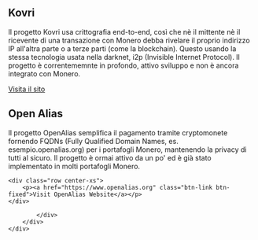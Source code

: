 <div class="site-wrap">
<section class="container">
    <div class="row">
        <div class="left half no-pad-sm col-lg-6 col-md-6 col-sm-12 col-xs-12">
            <div class="info-block">
                <div class="row center-xs">
                    <div class="col">
                        <h2>Kovri</h2>
                    </div>
                </div>
<div class="row start-xs monero-project" markdown="1">

Il progetto Kovri usa crittografia end-to-end, così che nè il mittente nè il ricevente di una transazione con Monero debba rivelare il proprio indirizzo IP all'altra parte o a terze parti (come la blockchain). Questo usando la stessa tecnologia usata nella darknet, i2p (Invisible Internet Protocol). Il progetto è correntememnte in profondo, attivo sviluppo e non è ancora integrato con Monero.

</div>
    <div class="row center-xs">
        <p><a href="https://www.getkovri.org" class="btn-link btn-fixed">Visita il sito</a></p>
    </div>
            </div>
        </div>
        <div class="right half col-lg-6 col-md-6 col-sm-12 col-xs-12">
            <div class="info-block">
                <div class="row center-xs">
                    <div class="col">
                        <h2>Open Alias</h2>
                    </div>
                </div>
<div class="row start-xs monero-project" markdown="1">

Il progetto OpenAlias semplifica il pagamento tramite cryptomonete fornendo FQDNs (Fully Qualified Domain Names, es. esempio.openalias.org) per i portafogli Monero, mantenendo la privacy di tutti al sicuro. Il progetto è ormai attivo da un po' ed è già stato implementato in molti portafogli Monero.



</div>

    <div class="row center-xs">
        <p><a href="https://www.openalias.org" class="btn-link btn-fixed">Visit OpenAlias Website</a></p>
    </div>

            </div>
        </div>
    </div>
</section>
</div>

